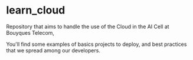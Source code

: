 # learn_cloud

Repository that aims to handle the use of the Cloud in the AI Cell at Bouyques Telecom,

You'll find some examples of basics projects to deploy, and best practices that we spread among our developers.
